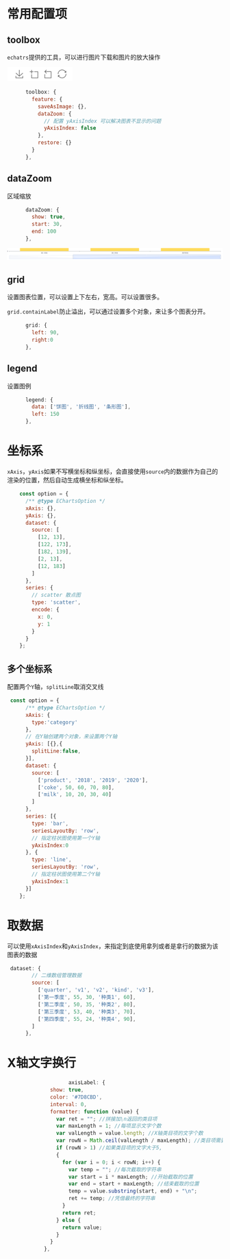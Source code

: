 # 常用配置项
## toolbox
`echatrs`提供的工具，可以进行图片下载和图片的放大操作

![](../../../assets/8502bfe3237b17a1f79ab960c5614b6c.png)

```javascript
      toolbox: {
        feature: {
          saveAsImage: {},
          dataZoom: {
            // 配置 yAxisIndex 可以解决图表不显示的问题
            yAxisIndex: false
          },
          restore: {}
        }
      },
```

## dataZoom
区域缩放

```javascript
      dataZoom: {
        show: true,
        start: 30,
        end: 100
      },
```

![](../../../assets/cebdc7d9cd3ec29a202e8a40a6e7d54f.png)

## grid
设置图表位置，可以设置上下左右，宽高。可以设置很多。

`grid.containLabel`防止溢出，可以通过设置多个对象，来让多个图表分开。

```javascript
      grid: {
        left: 90,
        right:0
      },
```

## legend
设置图例

```javascript
      legend: {
        data: ['饼图', '折线图', '条形图'],
        left: 150
      },
```

# 坐标系
`xAxis`，`yAxis`如果不写横坐标和纵坐标，会直接使用`source`内的数据作为自己的渲染的位置，然后自动生成横坐标和纵坐标。

```javascript
    const option = {
      /** @type EChartsOption */
      xAxis: {},
      yAxis: {},
      dataset: {
        source: [
          [12, 13],
          [122, 173],
          [182, 139],
          [2, 13],
          [12, 183]
        ]
      },
      series: {
        // scatter 散点图 
        type: 'scatter',
        encode: {
          x: 0,
          y: 1
        }
      }
    };
```

## 多个坐标系
配置两个`Y`轴，`splitLine`取消交叉线

```javascript
 const option = {
      /** @type EChartsOption */
      xAxis: {
        type:'category'
      },
      // 在Y轴创建两个对象，来设置两个Y轴
      yAxis: [{},{
      	splitLine:false,
      }],
      dataset: {
        source: [
          ['product', '2018', '2019', '2020'],
          ['coke', 50, 60, 70, 80],
          ['milk', 10, 20, 30, 40]
        ]
      },
      series: [{
        type: 'bar',
        seriesLayoutBy: 'row',
        // 指定柱状图使用第一个Y轴
        yAxisIndex:0
      }, {
        type: 'line',
        seriesLayoutBy: 'row',
        // 指定柱状图使用第二个Y轴
        yAxisIndex:1
      }]
    };
```

# 取数据
可以使用`xAxisIndex`和`yAxisIndex`，来指定到底使用拿列或者是拿行的数据为该图表的数据

```javascript
 dataset: {
        // 二维数组管理数据
        source: [
          ['quarter', 'v1', 'v2', 'kind', 'v3'],
          ['第一季度', 55, 30, '种类1', 60],
          ['第二季度', 50, 35, '种类2', 80],
          ['第三季度', 53, 40, '种类3', 70],
          ['第四季度', 55, 24, '种类4', 90],
        ]
      },
```

# X轴文字换行
```javascript
					axisLabel: {
              show: true,
              color: '#7D8CBD',
              interval: 0,
              formatter: function (value) {
                var ret = ""; //拼接加\n返回的类目项  
                var maxLength = 1; //每项显示文字个数  
                var valLength = value.length; //X轴类目项的文字个数  
                var rowN = Math.ceil(valLength / maxLength); //类目项需要换行的行数  
                if (rowN > 1) //如果类目项的文字大于5,  
                {
                  for (var i = 0; i < rowN; i++) {
                    var temp = ""; //每次截取的字符串  
                    var start = i * maxLength; //开始截取的位置  
                    var end = start + maxLength; //结束截取的位置  
                    temp = value.substring(start, end) + "\n";
                    ret += temp; //凭借最终的字符串  
                  }
                  return ret;
                } else {
                  return value;
                }
              }
            },
```






























